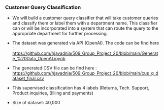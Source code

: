 ### Customer Query Classification

*  We will build a customer query classifier that will take customer queries and classify them or label them with a department name. This classifier can or will be incorporated into a system that can route the query to the appropriate department for further processing.

*  The dataset was generated via API (OpenAI). The code can be find here :
  https://github.com/hjavadnia/509_Group_Project_20/blob/main/Generate_%20Data_OpenAI.ipynb

*  The generated CSV file can be find here :
  https://github.com/hjavadnia/509_Group_Project_20/blob/main/cus_q_dataset_final.csv

*  This supervised classification has 4 labels (Returns, Tech. Support, Product inquiries, Billing and payments)

* Size of dataset: 40,000


   

